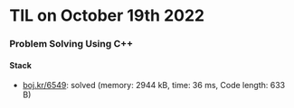 # **TIL on October 19th 2022**
### Problem Solving Using C++
#### Stack
- [boj.kr/6549](../../../Problem%20Solving/boj/Stack/6549-10-18-2022.cpp): solved (memory: 2944 kB, time: 36 ms, Code length: 633 B)